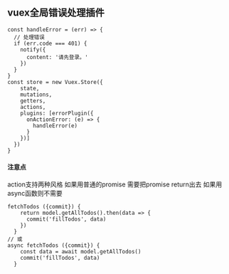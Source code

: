 ## vuex全局错误处理插件

```
const handleError = (err) => {
  // 处理错误
  if (err.code === 401) {
    notify({
      content: '请先登录。'
    })
  }
}
const store = new Vuex.Store({
    state,
    mutations,
    getters,
    actions,
    plugins: [errorPlugin({
      onActionError: (e) => {
        handleError(e)
      }
    })]
  })
}

```

#### 注意点
action支持两种风格 如果用普通的promise 需要把promise return出去
如果用async函数则不需要
```
fetchTodos ({commit}) {
    return model.getAllTodos().then(data => {
      commit('fillTodos', data)
    })
  }
// 或
async fetchTodos ({commit}) {
    const data = await model.getAllTodos()
    commit('fillTodos', data)
  }  
```